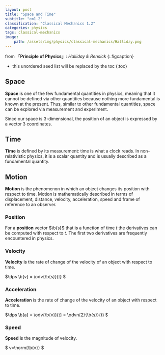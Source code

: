 ```yaml
---
layout: post
title: "Space and Time"
subtitle: "cm1.2"
classification: "Classical Mechanics 1.2"
categories: physics
tags: classical-mechanics
image:
    path: /assets/img/physics/classical-mechanics/Halliday.png
---
```


from **「Principle of Physics」**: _Halliday & Rensick_
{:.figcaption}

<!--more-->
* this unordered seed list will be replaced by the toc
{:toc}

## Space

**Space** is one of the few fundamental quantities in physics,
meaning that it cannot be defined via other quantities because nothing more fundamental is known at the present.
Thus, similar to other fundamental quantities, space can be explored via measurement and experiment.

Since our space is 3-dimensional, the position of an object is expressed by a vector 3 coordinates.

## Time

**Time** is defined by its measurement: time is what a clock reads.
In non-relativistic physics, it is a scalar quantity and is usually described as a fundamental quantity.

## Motion

**Motion** is the phenomenon in which an object changes its position with respect to time.
Motion is mathematically described in terms of displacement, distance, velocity, acceleration, speed and
frame of reference to an observer.

### Position

For a **position** vector $\b{s}$ that is a function of time $t$ the derivatives can be computed with respect to $t$.
The first two derivatives are frequently encountered in physics.

### Velocity
**Velocity** is the rate of change of the velocity of an object with respect to time.

$\dps \b{v} = \odv{\b{s}}{t} $

### Acceleration
**Acceleration** is the rate of change of the velocity of an object with respect to time.

$\dps \b{a} = \odv{\b{v}}{t}  = \odvn{2}{\b{s}}{t} $

### Speed
**Speed** is the magnitude of velocity.

$ v=\norm{\b{v}} $
